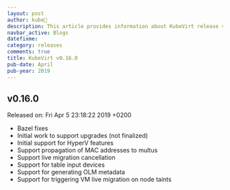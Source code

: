 ```yaml
---
layout: post
author: kube🤖
description: This article provides information about KubeVirt release v0.16.0 changes
navbar_active: Blogs
datefixme:
category: releases
comments: true
title: KubeVirt v0.16.0
pub-date: April
pub-year: 2019
---
```



## v0.16.0

Released on: Fri Apr 5 23:18:22 2019 +0200

- Bazel fixes
- Initial work to support upgrades (not finalized)
- Initial support for HyperV features
- Support propagation of MAC addresses to multus
- Support live migration cancellation
- Support for table input devices
- Support for generating OLM metadata
- Support for triggering VM live migration on node taints
